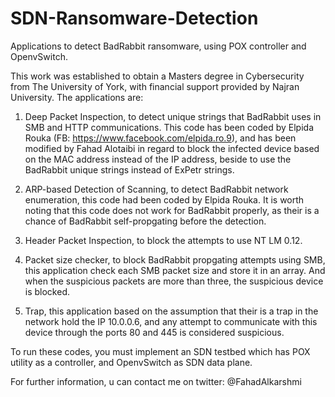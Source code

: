 # SDN-Ransomware-Detection
Applications to detect BadRabbit ransomware, using POX controller and OpenvSwitch.

This work was established to obtain a Masters degree in Cybersecurity from 
The University of York, with financial support provided by Najran University. The applications are: 

1. Deep Packet Inspection, to detect unique strings that BadRabbit uses in SMB and HTTP communications. This code has been coded by Elpida Rouka (FB: https://www.facebook.com/elpida.ro.9), and has been modified by Fahad Alotaibi in regard to block the infected device based on the MAC address instead of the IP address, beside to use the BadRabbit unique strings instead of ExPetr strings.

2. ARP-based Detection of Scanning, to detect BadRabbit network enumeration, this code had been coded by Elpida Rouka. It is worth noting that this code does not work for BadRabbit properly, as their is a chance of BadRabbit self-propgating before the detection.

3. Header Packet Inspection, to block the attempts to use NT LM 0.12. 

4. Packet size checker, to block BadRabbit propgating attempts using SMB, this application check each SMB packet size and store it in an array. And when the suspicious packets are more than three, the suspicious device is blocked.

5. Trap, this application based on the assumption that their is a trap in the network hold the IP 10.0.0.6, and any attempt to communicate with this device through the ports 80 and 445 is considered suspicious.

To run these codes, you must implement an SDN testbed which has POX utility as a controller, and OpenvSwitch as SDN data plane.

For further information, u can contact me on twitter: @FahadAlkarshmi
